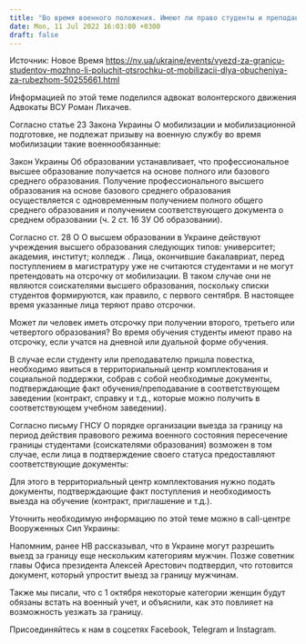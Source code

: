 ```yaml
---
title: "Во время военного положения. Имеют ли право студенты и преподаватели на отсрочку и выезд за границу"
date: Mon, 11 Jul 2022 16:03:00 +0300
draft: false
---
```

Источник: Новое Время https://nv.ua/ukraine/events/vyezd-za-granicu-studentov-mozhno-li-poluchit-otsrochku-ot-mobilizacii-dlya-obucheniya-za-rubezhom-50255661.html


Информацией по этой теме поделился адвокат волонтерского движения Адвокаты ВСУ Роман Лихачев.

Согласно статье 23 Закона Украины О мобилизации и мобилизационной подготовке, не подлежат призыву на военную службу во время мобилизации такие военнообязанные:

Закон Украины Об образовании устанавливает, что профессиональное высшее образование получается на основе полного или базового среднего образования. Получение профессионального высшего образования на основе базового среднего образования осуществляется с одновременным получением полного общего среднего образования и получением соответствующего документа о среднем образовании (ч. 2 ст. 16 ЗУ Об образовании).

Согласно ст. 28 О О высшем образовании в Украине действуют учреждения высшего образования следующих типов: университет; академия, институт; колледж . Лица, окончившие бакалавриат, перед поступлением в магистратуру уже не считаются студентами и не могут претендовать на отсрочку от мобилизации. В таком случае они не являются соискателями высшего образования, поскольку списки студентов формируются, как правило, с первого сентября. В настоящее время указанные лица теряют право отсрочки.

Может ли человек иметь отсрочку при получении второго, третьего или четвертого образования? Во время обучения студенты имеют право на отсрочку, если учатся на дневной или дуальной форме обучения.

В случае если студенту или преподавателю пришла повестка, необходимо явиться в территориальный центр комплектования и социальной поддержки, собрав с собой необходимые документы, подтверждающие факт обучения/преподавание в соответствующем заведении (контракт, справку и т.д., которые можно получить в соответствующем учебном заведении).

Согласно письму ГНСУ О порядке организации выезда за границу на период действия правового режима военного состояния пересечение границы студентами (соискателями образования) возможен в том случае, если лица в подтверждение своего статуса предоставляют соответствующие документы:

Для этого в территориальный центр комплектования нужно подать документы, подтверждающие факт поступления и необходимость выезда на обучение (контракт, приглашение и т.д.).

Уточнить необходимую информацию по этой теме можно в call-центре Вооруженных Сил Украины:

Напомним, ранее НВ рассказывал, что в Украине могут разрешить выезд за границу еще нескольким категориям мужчин. Позже советник главы Офиса президента Алексей Арестович подтвердил, что готовится документ, который упростит выезд за границу мужчинам.

Также мы писали, что с 1 октября некоторые категории женщин будут обязаны встать на военный учет, и объяснили, как это повлияет на возможность уезжать за границу.

Присоединяйтесь к нам в соцсетях Facebook, Telegram и Instagram.
